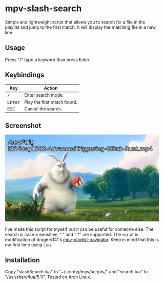 # mpv-slash-search

Simple and lightweight script that allows you to search for a file in the playlist and jump to the first match.
It will display the matching file in a new line.

## Usage

Press "/" type a keyword than press Enter.

## Keybindings

| Key | Action |
| --- | ------ |
| <kbd>/</kbd> | Enter search mode. |
| <kbd>Enter</kbd> | Play the first match found. |
| <kbd>ESC</kbd> | Cancel the search. |

## Screenshot
![Screenshot](https://raw.githubusercontent.com/Anakievs/mpv-slash-search/main/Screenshot.png)

I've made this script for myself but it can be useful for someone else. The search is case-insensitive, "." and ".*" are supported.
The script is modification of drogers141's [mpv-playlist-navigator](https://github.com/drogers141/mpv-playlist-navigator).
Keep in mind that this is my first time using Lua.

## Installation

Copy "slashSearch.lua" to "~/.config/mpv/scripts/" and "search.lua" to "/usr/share/lua/5.1/". Tested on Arch Linux.
